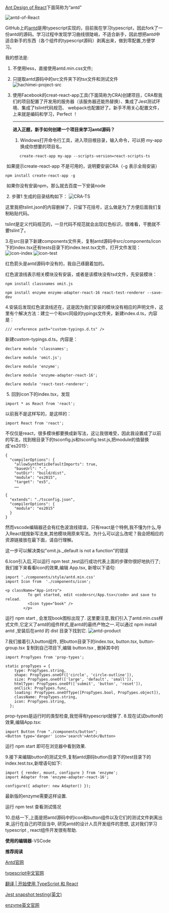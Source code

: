 [Ant Design of React](http://design.alipay.com/develop/web/docs/introduce)下面简称为“antd”

 ![antd-of-React](D:\photo\antd\01\antd-of-React.png)

GitHub上的[antd](https://github.com/ant-design/ant-design)是用typescript实现的，目前我在学习typescript，因此fork了一份antd的源码。学习过程中发现学习曲线很陡峭，不适合新手，因此想把antd中适合新手的东西（各个组件的typescript源码）剥离出来，做到零配置,方便学习。

我的想法是:

1. 不使用less，直接使用antd.min.css文件; 

2. 只提取antd源码中的src文件夹下的tsx文件和测试文件  <br>  ![hachimei-project-src](D:\photo\antd\01\hachimei-project-src.png)

3. 使用Facebook的creat-react-app工具(下面简称为CRA)创建项目，CRA帮我们的项目配置了开发用的服务器（该服务器还能热替换）、集成了Jest测试环境、集成了tslint代码规范、 webpack也配置好了。新手不用关心配置文件，上来就是编码和学习，Perfect ！

   ---

   **进入正题，新手如何创建一个项目来学习antd源码？**

   1. Windows打开命令行工具，进入项目根目录，输入命令，可以把 my-app 换成你想要的项目名，

   ```
      create-react-app my-app --scripts-version=react-scripts-ts
   ```


​	如果提示create-react-app 不是可用的，说明要安装CRA（-g 表示全局安装）

```
npm install create-react-app -g
```

​        如果你没有安装npm，那么就去百度一下安装node

​	2. 步骤1 生成的目录结构如下：  ![CRA-TS](D:\photo\antd\01\CRA-TS.png)

​	这里我把tslint.json的内容删掉了，只留下花括号，这么做是为了方便后面我们复制粘贴代码。

tslint是定义代码规范的，一旦代码不规范就会出现红色标识，很难看，干脆就不要tslint了。

​	3.在src目录下新建components文件夹，复制antd源码中src/components/icon下的index.tsx还有tests目录下的index.test.tsx文件，打开文件发现： ![icon-index](D:\photo\antd\01\icon-index.png) ![icon-test](D:\photo\antd\01\icon-test.png)

红色箭头是antd源码中没有的，我自己琢磨着加的。

红色波浪线表示相关模块没有安装，或者是该模块没有tsd文件，先安装模块：

```
npm install classnames omit.js
```

```
npm install enzyme enzyme-adapter-react-16 react-test-renderer --save-dev
```
​	4.安装后发现红色波浪线还在，这是因为我们安装的模块没有相应的声明文件，这里有个解决方法：建立一个和src同级的typings文件夹，新建index.d.ts，内容是：

```
/// <reference path="custom-typings.d.ts" />
```

新建custom-typings.d.ts，内容是：
```
declare module 'classnames';

declare module 'omit.js';

declare module 'enzyme';

declare module 'enzyme-adapter-react-16';

declare module 'react-test-renderer'; 
```
​	5. 回到icon下的index.tsx，发现

```
import * as React from 'react';
```

以前我不是这样写的，是这样的：

```
import React from 'react';
```

不仅仅是react，很多模块都要换成新写法，这让我很难受，因此我设置成了以前的写法，找到根目录下的tsconfig.js和tsconfig.test.js,把module的值替换成'es2015':
```
{
  "compilerOptions": {
    "allowSyntheticDefaultImports": true,
    "baseUrl": ".",
    "outDir": "build/dist",
    "module": "es2015",
    "target": "es5",
    ……
```
```
{
  "extends": "./tsconfig.json",
  "compilerOptions": {
    "module": "es2015"
  }
}
```

然而vscode编辑器还会有红色波浪线错误，只有react是个特例,我不懂为什么,导入React就按新写法来,其他模块用原来写法。为什么可以这么改呢？我会把相应的资源链接放在最下面，请自行理解。

这一步可以解决类似"omit.js._default is not a function"的错误

6.Icon引入后,可以运行 npm test ,test运行成功代表上面的步骤你很好地执行了;我们接下来看看Icon的效果,编辑 App.tsx, 新增以下语句:
```
import './components/style/antd.min.css'
import Icon from  './components/icon';

<p className="App-intro">
          To get started, edit <code>src/App.tsx</code> and save to reload.
          <Icon type="book" />
        </p>
```
运行 npm start , 会发现book图标出现了. 
这里要注意,我们引入了antd.min.css样式文件,它定义了antd的组件样式,是antd的最终产物之一.可以通过 npm install antd ,安装后在antd 的 dist 目录下找到它. ![antd-product](D:\photo\antd\01\antd-product.png)

7.我们接着引入button组件, 把button目录下的index.tsx, button.tsx, button-group.tsx 复制到自己项目下,编辑 button.tsx , 删掉其中的
```
import PropTypes from 'prop-types';

static propTypes = {
    type: PropTypes.string,
    shape: PropTypes.oneOf(['circle', 'circle-outline']),
    size: PropTypes.oneOf(['large', 'default', 'small']),
    htmlType: PropTypes.oneOf(['submit', 'button', 'reset']),
    onClick: PropTypes.func,
    loading: PropTypes.oneOfType([PropTypes.bool, PropTypes.object]),
    className: PropTypes.string,
    icon: PropTypes.string,
  };
```

prop-types是运行时的类型检查,我觉得有typescript就够了.
8.现在试试button的效果,编辑App.tsx:
```
import Button from "./components/button";
<Button type='danger' icon='search'>Antd</Button>
```
运行 npm start 即可在浏览器中看到效果.

9.接下来编辑button的测试文件,复制antd源码button目录下的test目录下的index.test.tsx,新增语句如下:

```
import { render, mount, configure } from 'enzyme';
import Adapter from 'enzyme-adapter-react-16';

configure({ adapter: new Adapter() });
```
最新版的enzyme需要这样设置.

运行 npm test 查看测试情况

10.总结一下,上面是把antd源码中的icon和button组件以及它们的测试文件剥离出来,运行在自己的项目当中, 研究antd的设计人员开发组件的思想, 这对我们学习typescript , react组件开发很有帮助.

**使用的编辑器**-VSCode

**推荐阅读**

[Antd官网](http://design.alipay.com/develop/web/docs/introduce)

[typescript中文官网](https://www.tslang.cn/docs/handbook/basic-types.html)

[翻译 | 开始使用 TypeScript 和 React](https://www.v2ex.com/t/391905)

[Jest snapshot testing(英文)](https://facebook.github.io/jest/docs/en/snapshot-testing.html)

[enzyme英文官网](http://airbnb.io/enzyme/)